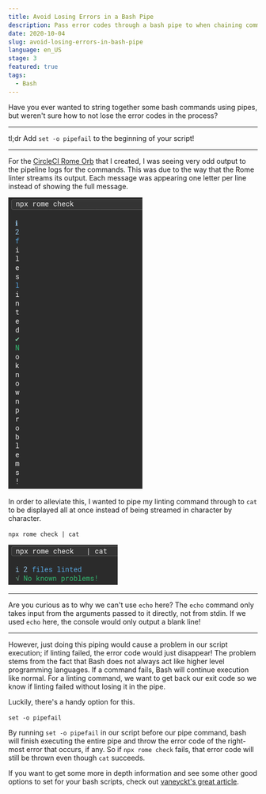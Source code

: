 ```yaml
---
title: Avoid Losing Errors in a Bash Pipe
description: Pass error codes through a bash pipe to when chaining commands.
date: 2020-10-04
slug: avoid-losing-errors-in-bash-pipe
language: en_US
stage: 3
featured: true
tags:
  - Bash
---
```


Have you ever wanted to string together some bash commands using pipes, but weren't sure how to not lose the error codes in the process?

---

tl;dr Add `set -o pipefail` to the beginning of your script!

---

For the [CircleCI Rome Orb](https://circleci.com/developer/orbs/orb/kbravh/rome) that I created, I was seeing very odd output to the pipeline logs for the commands. This was due to the way that the Rome linter streams its output. Each message was appearing one letter per line instead of showing the full message.

![Line output letter by letter](circleci-rome-output-letters.png)

In order to alleviate this, I wanted to pipe my linting command through to `cat` to be displayed all at once instead of being streamed in character by character.

`npx rome check | cat`

![Lint output line by line](circleci-rome-output-lines.png)

---

Are you curious as to why we can't use `echo` here? The `echo` command only takes input from the arguments passed to it directly, not from stdin. If we used `echo` here, the console would only output a blank line!

---

However, just doing this piping would cause a problem in our script execution; if linting failed, the error code would just disappear! The problem stems from the fact that Bash does not always act like higher level programming languages. If a command fails, Bash will continue execution like normal. For a linting command, we want to get back our exit code so we know if linting failed without losing it in the pipe.

Luckily, there's a handy option for this.

`set -o pipefail`

By running `set -o pipefail` in our script before our pipe command, bash will finish executing the entire pipe and throw the error code of the right-most error that occurs, if any. So if `npx rome check` fails, that error code will still be thrown even though `cat` succeeds.

If you want to get some more in depth information and see some other good options to set for your bash scripts, check out [vaneyckt's great article](https://vaneyckt.io/posts/safer_bash_scripts_with_set_euxo_pipefail/).
